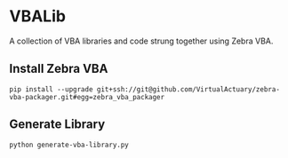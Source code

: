 # VBALib
 A collection of VBA libraries and code strung together using Zebra VBA.

## Install Zebra VBA
    pip install --upgrade git+ssh://git@github.com/VirtualActuary/zebra-vba-packager.git#egg=zebra_vba_packager

## Generate Library
    python generate-vba-library.py

